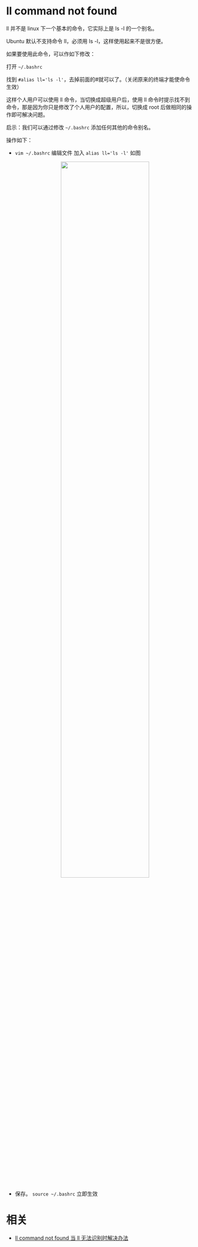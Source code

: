 
# ll command not found

ll 并不是 linux 下一个基本的命令，它实际上是 ls -l 的一个别名。

Ubuntu 默认不支持命令 ll，必须用 ls -l，这样使用起来不是很方便。

如果要使用此命令，可以作如下修改：

打开 `~/.bashrc`

找到 `#alias ll='ls -l'`，去掉前面的#就可以了。（关闭原来的终端才能使命令生效）

这样个人用户可以使用 ll 命令，当切换成超级用户后，使用 ll 命令时提示找不到命令，那是因为你只是修改了个人用户的配置，所以，切换成 root 后做相同的操作即可解决问题。

启示：我们可以通过修改 `~/.bashrc` 添加任何其他的命令别名。



操作如下：

- `vim ~/.bashrc` 编辑文件   加入 `alias ll='ls -l'` 如图<p align="center">
    <img width="70%" height="70%" src="http://images.iterate.site/blog/image/181022/IJ8bkjhGC4.png?imageslim">
</p>

- 保存。 `source ~/.bashrc` 立即生效



# 相关

- [ll command not found 当 ll 无法识别时解决办法](https://blog.csdn.net/qq_27292113/article/details/69942507)


